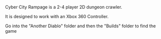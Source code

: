 Cyber City Rampage is a 2-4 player 2D dungeon crawler.

It is designed to work with an Xbox 360 Controller. 

Go into the "Another Diablo" folder and then the "Builds" folder to find the game
